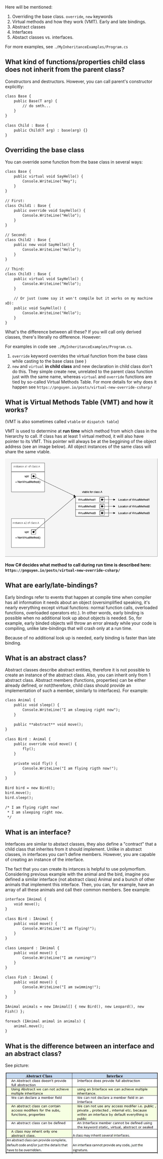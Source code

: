 Here will be mentioned:
1. Overriding the base class. `override`, `new` keywords
2. Virtual methods and how they work (VMT). Early and late bindings.
3. Abstract classes
4. Interfaces
5. Abstact classes vs. interfaces.

For more examples, see `./MyInheritanceExamples/Program.cs`

## What kind of functions/properties child class does not inherit from the parent class?
Constructors and destructors. However, you can call parent's constructor explicitly:
```
class Base {
    public Base(T arg) {
        // do smth...
    }
}

class Child : Base {
    public Child(T arg) : base(arg) {}
}
``` 

## Overriding the base class

You can override some function from the base class in several ways:
```
class Base {
    public virtual void SayHello() {
        Console.WriteLine("Hey");
    }
}

// First:
class Child1 : Base {
    public override void SayHello() {
        Console.WriteLine("Hello");
    }
}

// Second:
class Child2 : Base {
    public new void SayHello() {
        Console.WriteLine("Hello");
    }
}

// Third:
class Child3 : Base {
    public virtual void SayHello() {
        Console.WriteLine("Hello");
    }
    
    // Or just (some say it won't compile but it works on my machine xD):
    public void SayHello() {
        Console.WriteLine("Hello");
    }
}
```

What's the difference between all these? If you will call only derived classes, there's literally no difference. However: 

For examples in code see `./MyInheritanceExamples/Program.cs`. 

1. `override` keyword overrides the virtual function from the base class while casting to the base class (see )
2. `new` and `virtual` **in child class** and new declaration in child class don't do this. They simple create new, unrelated to the parent class function just with the same name, whereas `virtual` and `override` functions are tied by so-called Virtual Methods Table. For more details for why does it happen see `https://pnguyen.io/posts/virtual-new-override-csharp/`

## What is Virtual Methods Table (VMT) and how it works?
(VMT is also sometimes called `vtable` or `dispatch table`)

VMT is used to determine at **run time** which method from which class in the hierarchy to call. If class has at least 1 virtual method, it will also have pointer to its VMT. This pointer will always be at the beggining of the object address (see an image below). All object instances of the same class will share the same vtable.

![VMT](./VMT.png)

**How C# decides what method to call during run time is described here: `https://pnguyen.io/posts/virtual-new-override-csharp/`**

## What are early/late-bindings?

Early bindings refer to events that happen at compile time when compiler has all information it needs about an object (oversimplified speaking, it's nearly everything except virtual functions: normal function calls, overloaded functions, overloaded operators etc.). In other words, early binding is possible when no additional look up about objects is needed. So, for example, early binded objects will throw an error already while your code is compiling, unlike late-bindings that will crash only at a run time.

Because of no additional look up is needed, early binding is faster than late binding.

## What is an abstract class?

Abstract classes describe abstract entities, therefore it is not possible to create an instance of the abstract class. Also, you can inherit only from 1 abstract class. Abstract members (functions, properties) can be either already defined, or not(therefore, child class should provide an implementation of such a member, similarly to interfaces). For example:
```
class Animal {
    public void sleep() {
        Console.WriteLine("I am sleeping right now");
    }

    public **abstract** void move();
}

class Bird : Animal {
    public override void move() {
        fly();
    }

    private void fly() {
        Console.WriteLine("I am flying rigth now!");
    }
}

Bird bird = new Bird();
bird.move();
bird.sleep();

/* I am flying right now!
 * I am sleeping right now.
 */
```

## What is an interface?

Interfaces are similar to abstact classes, they also define a "contract" that a child class that inherites from it should implement. Unlike in abstract classes, in interfaces you can't define members. However, you are capable of creating an instance of the interface. 

The fact that you can create its intances is helpful to use polymorfism. Considering previous example with the animal and the bird, imagine you defined a similar interface (not abstract class) Animal and a bunch of other animals that implement this interface. Then, you can, for example, have an array of all these animals and call their common members. See example:
```
interface IAnimal {
    void move();
}

class Bird : IAnimal {
    public void move() {
        Console.WriteLine("I am flying!");
    }    
}

class Leopard : IAnimal {
    public void move() {
        Console.WriteLine("I am running!")
    }
}

class Fish : IAnimal {
    public void move() {
        Console.WriteLine("I am swimming!");
    }
}

IAnimal animals = new IAnimal[] { new Bird(), new Leopard(), new Fish() };

foreach (IAnimal animal in animals) {
    animal.move();
}
``` 

## What is the difference between an interface and an abstract class?
See picture:

!["Interface vs. abstact class"](./interface_vs_abclass.jpg)
